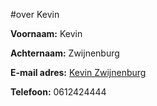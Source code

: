 

#over Kevin

**Voornaam:** Kevin

**Achternaam:** Zwijnenburg

**E-mail adres:** [Kevin Zwijnenburg](99034928@mydavinci.nl)

**Telefoon:** 0612424444
